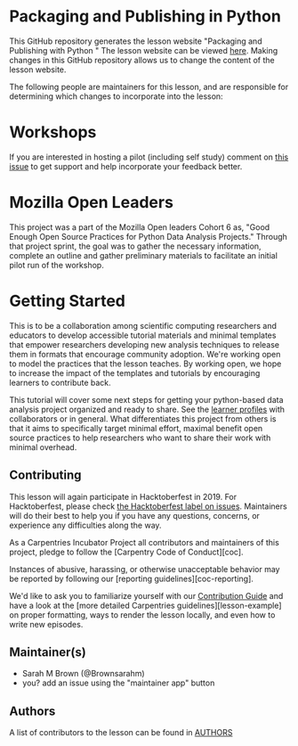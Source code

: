 
# Packaging and Publishing in Python

This GitHub repository generates the lesson website "Packaging and Publishing with Python " The lesson website can be viewed [here](https://carpentries-incubator.github.io/python-packaging-publishing/). Making changes in this GitHub repository allows us to change the content of the lesson website.

The following people are maintainers for this lesson, and are responsible for determining which changes to incorporate into the lesson:  


# Workshops

If you are interested in hosting a pilot (including self study) comment on [this issue](https://github.com/brownsarahm/python-data-project/issues/43) to get support and help incorporate your feedback better.




# Mozilla Open Leaders

This project was a part of the Mozilla Open leaders Cohort 6 as, "Good Enough Open Source Practices for Python Data Analysis Projects." Through that project sprint, the goal was to gather the necessary information, complete an outline and gather preliminary materials to facilitate an initial pilot run of the workshop.


# Getting Started

This is to be a collaboration among scientific computing researchers and educators to develop accessible tutorial materials and minimal templates that empower researchers developing new analysis techniques to release them in formats that encourage community adoption. We're working open to model the practices that the lesson teaches. By working open, we hope to increase the impact of the templates and tutorials by encouraging learners to contribute back.


This tutorial will cover some next steps for getting your python-based data analysis project organized and ready to share.  See the [learner profiles](https://brownsarahm.github.io/python-data-project/learner-profiles/index.html) with collaborators or in general. What differentiates this project from others is that it aims to specifically target minimal effort, maximal benefit open source practices to help researchers who want to share their work with minimal overhead.  

## Contributing

This lesson will again participate in Hacktoberfest in 2019.  For Hacktoberfest, please check [the Hacktoberfest label on issues](https://github.com/brownsarahm/python-data-project/issues?q=is%3Aissue+is%3Aopen+label%3AHacktoberfest).
Maintainers will do their best to help you if you have any
questions, concerns, or experience any difficulties along the way.

As a Carpentries Incubator Project all contributors and maintainers of this project, pledge to follow the [Carpentry Code of Conduct][coc].

Instances of abusive, harassing, or otherwise unacceptable behavior
may be reported by following our [reporting guidelines][coc-reporting].

We'd like to ask you to familiarize yourself
with our [Contribution Guide](CONTRIBUTING.md)
and have a look at the [more detailed Carpentries guidelines][lesson-example] on proper formatting,
 ways to render the lesson locally, and even how to write new episodes.

## Maintainer(s)

* Sarah M Brown (@Brownsarahm)
* you? add an issue using the "maintainer app" button

## Authors

A list of contributors to the lesson can be found in [AUTHORS](AUTHORS)

<!--
## Citation


To cite this lesson, please consult with [CITATION](CITATION)

[lesson-example]: https://swcarpentry.github.io/lesson-example -->
